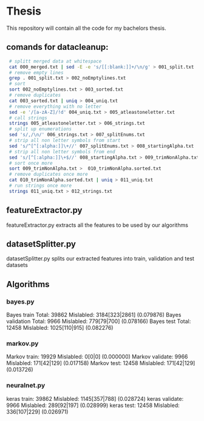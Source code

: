 # Thesis

This repository will contain all the code for my bachelors thesis.

## comands for datacleanup:

```sh
 # splitt merged data at whitespace
 cat 000_merged.txt | sed -E -e 's/[[:blank:]]+/\n/g' > 001_split.txt
 # remove empty lines
 grep . 001_split.txt > 002_noEmptylines.txt
 # sort
 sort 002_noEmptylines.txt > 003_sorted.txt
 # remove duplicates
 cat 003_sorted.txt | uniq > 004_uniq.txt
 # remove everything with no letter
 sed -e '/[a-zA-Z]/!d' 004_uniq.txt > 005_atleastoneletter.txt
 # call strings
 strings 005_atleastoneletter.txt > 006_strings.txt
 # split up enumerations
 sed 's/,/\n/' 006_strings.txt > 007_splitEnums.txt
 # strip all non letter symbols from start
 sed 's/^[^[:alpha:]]\+//' 007_splitEnums.txt > 008_startingAlpha.txt
 # strip all non letter symbols from end
 sed 's/[^[:alpha:]]\+$//' 008_startingAlpha.txt > 009_trimNonAlpha.txt
 # sort once more
 sort 009_trimNonAlpha.txt >  010_trimNonAlpha.sorted.txt
 # remove duplicates once more
 cat 010_trimNonAlpha.sorted.txt | uniq > 011_uniq.txt
 # run strings once more
 strings 011_uniq.txt > 012_strings.txt
```

## featureExtractor.py

featureExtractor.py extracts all the features to be used by our algorithms

## datasetSplitter.py

datasetSplitter.py splits our extracted features into train, validation and test datasets

## Algorithms
### bayes.py
Bayes train Total: 39862 Mislabled: 3184[323|2861] (0.079876)
Bayes validation Total: 9966 Mislabled: 779[79|700] (0.078166)
Bayes test Total: 12458 Mislabled: 1025[110|915] (0.082276)
### markov.py
Markov train: 19929 Mislabled: 0[0|0] (0.000000)
Markov validate: 9966 Mislabled: 171[42|129] (0.017158)
Markov test: 12458 Mislabled: 171[42|129] (0.013726)
### neuralnet.py
keras train: 39862 Mislabled: 1145[357|788] (0.028724)
keras validate: 9966 Mislabled: 289[92|197] (0.028999)
keras test: 12458 Mislabled: 336[107|229] (0.026971)
